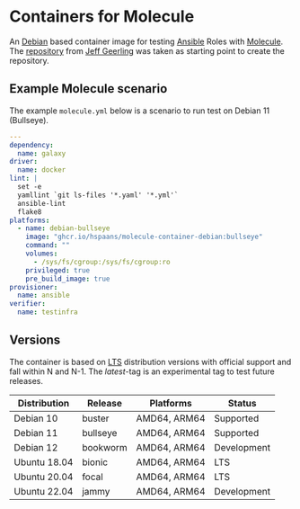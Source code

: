 # Containers for Molecule

An [Debian][debian] based container image for testing [Ansible][ansible] Roles with [Molecule][molecule]. The [repository][docker-debian10-ansible] from [Jeff Geerling][geerlingguy] was taken as starting point to create the repository.

## Example Molecule scenario

The example `molecule.yml` below is a scenario to run test on Debian 11 (Bullseye).

```yml
---
dependency:
  name: galaxy
driver:
  name: docker
lint: |
  set -e
  yamllint `git ls-files '*.yaml' '*.yml'`
  ansible-lint
  flake8
platforms:
  - name: debian-bullseye
    image: "ghcr.io/hspaans/molecule-container-debian:bullseye"
    command: ""
    volumes:
      - /sys/fs/cgroup:/sys/fs/cgroup:ro
    privileged: true
    pre_build_image: true
provisioner:
  name: ansible
verifier:
  name: testinfra
```

## Versions

The container is based on [LTS](https://en.wikipedia.org/wiki/Long-term_support) distribution versions with official support and fall within N and N-1. The *latest*-tag is an experimental tag to test future releases.

| Distribution | Release  | Platforms    | Status      |
|--------------|----------|--------------|-------------|
| Debian 10    | buster   | AMD64, ARM64 | Supported   |
| Debian 11    | bullseye | AMD64, ARM64 | Supported   |
| Debian 12    | bookworm | AMD64, ARM64 | Development |
| Ubuntu 18.04 | bionic   | AMD64, ARM64 | LTS         |
| Ubuntu 20.04 | focal    | AMD64, ARM64 | LTS         |
| Ubuntu 22.04 | jammy    | AMD64, ARM64 | Development |

[ansible]: https://github.com/ansible/ansible
[debian]: https://debian.org
[docker-debian10-ansible]: https://github.com/geerlingguy/docker-debian10-ansible
[geerlingguy]: https://github.com/geerlingguy
[molecule]: https://github.com/ansible-community/molecule

